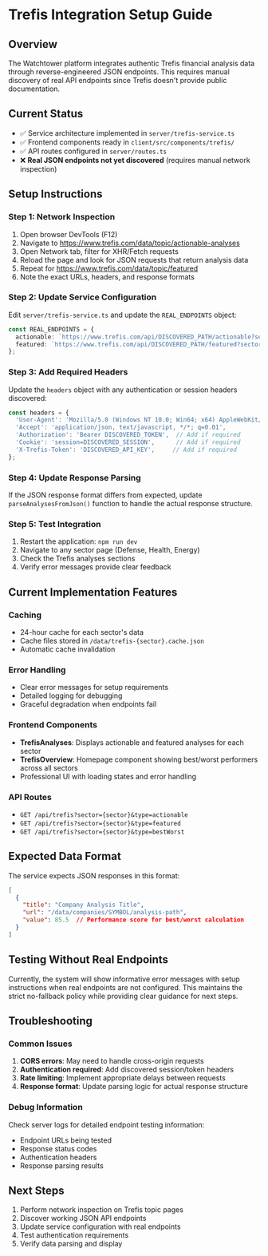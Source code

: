 # Trefis Integration Setup Guide

## Overview
The Watchtower platform integrates authentic Trefis financial analysis data through reverse-engineered JSON endpoints. This requires manual discovery of real API endpoints since Trefis doesn't provide public documentation.

## Current Status
- ✅ Service architecture implemented in `server/trefis-service.ts`
- ✅ Frontend components ready in `client/src/components/trefis/`
- ✅ API routes configured in `server/routes.ts`
- ❌ **Real JSON endpoints not yet discovered** (requires manual network inspection)

## Setup Instructions

### Step 1: Network Inspection
1. Open browser DevTools (F12)
2. Navigate to https://www.trefis.com/data/topic/actionable-analyses
3. Open Network tab, filter for XHR/Fetch requests
4. Reload the page and look for JSON requests that return analysis data
5. Repeat for https://www.trefis.com/data/topic/featured
6. Note the exact URLs, headers, and response formats

### Step 2: Update Service Configuration
Edit `server/trefis-service.ts` and update the `REAL_ENDPOINTS` object:

```typescript
const REAL_ENDPOINTS = {
  actionable: `https://www.trefis.com/api/DISCOVERED_PATH/actionable?sector=${sector}`,
  featured: `https://www.trefis.com/api/DISCOVERED_PATH/featured?sector=${sector}`
};
```

### Step 3: Add Required Headers
Update the `headers` object with any authentication or session headers discovered:

```typescript
const headers = {
  'User-Agent': 'Mozilla/5.0 (Windows NT 10.0; Win64; x64) AppleWebKit/537.36',
  'Accept': 'application/json, text/javascript, */*; q=0.01',
  'Authorization': 'Bearer DISCOVERED_TOKEN',  // Add if required
  'Cookie': 'session=DISCOVERED_SESSION',      // Add if required
  'X-Trefis-Token': 'DISCOVERED_API_KEY',     // Add if required
};
```

### Step 4: Update Response Parsing
If the JSON response format differs from expected, update `parseAnalysesFromJson()` function to handle the actual response structure.

### Step 5: Test Integration
1. Restart the application: `npm run dev`
2. Navigate to any sector page (Defense, Health, Energy)
3. Check the Trefis analyses sections
4. Verify error messages provide clear feedback

## Current Implementation Features

### Caching
- 24-hour cache for each sector's data
- Cache files stored in `/data/trefis-{sector}.cache.json`
- Automatic cache invalidation

### Error Handling
- Clear error messages for setup requirements
- Detailed logging for debugging
- Graceful degradation when endpoints fail

### Frontend Components
- **TrefisAnalyses**: Displays actionable and featured analyses for each sector
- **TrefisOverview**: Homepage component showing best/worst performers across all sectors
- Professional UI with loading states and error handling

### API Routes
- `GET /api/trefis?sector={sector}&type=actionable`
- `GET /api/trefis?sector={sector}&type=featured`
- `GET /api/trefis?sector={sector}&type=bestWorst`

## Expected Data Format

The service expects JSON responses in this format:

```json
[
  {
    "title": "Company Analysis Title",
    "url": "/data/companies/SYMBOL/analysis-path",
    "value": 85.5  // Performance score for best/worst calculation
  }
]
```

## Testing Without Real Endpoints

Currently, the system will show informative error messages with setup instructions when real endpoints are not configured. This maintains the strict no-fallback policy while providing clear guidance for next steps.

## Troubleshooting

### Common Issues
1. **CORS errors**: May need to handle cross-origin requests
2. **Authentication required**: Add discovered session/token headers
3. **Rate limiting**: Implement appropriate delays between requests
4. **Response format**: Update parsing logic for actual response structure

### Debug Information
Check server logs for detailed endpoint testing information:
- Endpoint URLs being tested
- Response status codes  
- Authentication headers
- Response parsing results

## Next Steps
1. Perform network inspection on Trefis topic pages
2. Discover working JSON API endpoints
3. Update service configuration with real endpoints
4. Test authentication requirements
5. Verify data parsing and display
